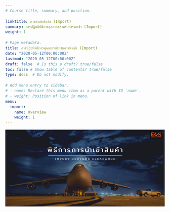 ```yaml
---
# Course title, summary, and position.

linktitle: การนำเข้าสินค้า (Import)
summary: การปฏิบัติพิธีการศุลกากรสำหรับการนำเข้า (Import)
weight: 1

# Page metadata.
title: การปฏิบัติพิธีการศุลกากรสำหรับการนำเข้า (Import)
date: "2020-05-12T00:00:00Z"
lastmod: "2020-05-12T00:00:00Z"
draft: false  # Is this a draft? true/false
toc: false # Show table of contents? true/false
type: docs  # Do not modify.

# Add menu entry to sidebar.
# - name: Declare this menu item as a parent with ID `name`.
# - weight: Position of link in menu.
menu:
  import:
    name: Overview   
    weight: 1
---
```


![](https://github.com/ecs-support/knowledge-center/raw/master/img/cover/import-Customs-clearance.png)